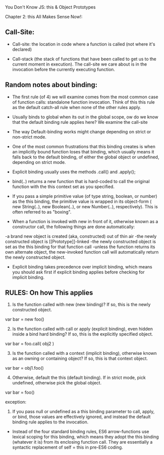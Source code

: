 You Don't Know JS: this & Object Prototypes

Chapter 2: this All Makes Sense Now!:



Call-Site:
--------------------------------------------------------------------------------

*  Call-site: the location in code where a function is called (not where it's
declared)

* Call-stack (the stack of functions that have been called to get us to the
current moment in execution). The call-site we care about is in the invocation
before the currently executing function.



Random notes about binding:
--------------------------------------------------------------------------------

* The first rule (of 4) we will examine comes from the most common case of
function calls: standalone function invocation. Think of this this rule as the
default catch-all rule when none of the other rules apply.

* Usually binds to global when its out in the global scope, ow do we know that
the default binding rule applies here? We examine the call-site

* The way Default-binding works might change depending on strict or non-strict
mode.

* One of the most common frustrations that this binding creates is when an
implicitly bound function loses that binding, which usually means it falls back
to the default binding, of either the global object or undefined, depending on
strict mode.

* Explicit binding usually uses the methods .call() and .apply();

* bind(..) returns a new function that is hard-coded to call the original
function with the this context set as you specified.

* If you pass a simple primitive value (of type string, boolean, or number)
as the this binding, the primitive value is wrapped in its object-form (
new String(..), new Boolean(..), or new Number(..), respectively). This is
often referred to as "boxing".

* When a function is invoked with new in front of it, otherwise known as a
constructor call, the following things are done automatically:

-a brand new object is created (aka, constructed) out of thin air
-the newly constructed object is [[Prototype]]-linked
-the newly constructed object is set as the this binding for that function call
-unless the function returns its own alternate object, the new-invoked function
call will automatically return the newly constructed object.

* Explicit binding takes precedence over implicit binding, which means you
should ask first if explicit binding applies before checking for implicit
binding.

RULES: On how This applies
--------------------------------------------------------------------------------

1. Is the function called with new (new binding)? If so, this is the newly
constructed object.

var bar = new foo()

2. Is the function called with call or apply (explicit binding), even hidden
inside a bind hard binding? If so, this is the explicitly specified object.

var bar = foo.call( obj2 )

3. Is the function called with a context (implicit binding), otherwise known as
an owning or containing object? If so, this is that context object.

var bar = obj1.foo()

4. Otherwise, default the this (default binding). If in strict mode, pick
undefined, otherwise pick the global object.

var bar = foo()

exception:

1. If you pass null or undefined as a this binding parameter to call, apply, or
 bind, those values are effectively ignored, and instead the default binding
 rule applies to the invocation.


* Instead of the four standard binding rules, ES6 arrow-functions use lexical
scoping for this binding, which means they adopt the this binding (whatever it 
is) from its enclosing function call. They are essentially a syntactic
replacement of self = this in pre-ES6 coding.
